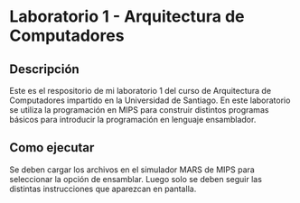 # Laboratorio 1 - Arquitectura de Computadores

## Descripción
Este es el respositorio de mi laboratorio 1 del curso de Arquitectura de Computadores impartido en la Universidad de Santiago. En este laboratorio se utiliza
la programación en MIPS para construir distintos programas básicos para introducir la programación en lenguaje ensamblador.

## Como ejecutar
Se deben cargar los archivos en el simulador MARS de MIPS para seleccionar la opción de ensamblar. Luego solo se deben seguir las distintas instrucciones que
aparezcan en pantalla.
